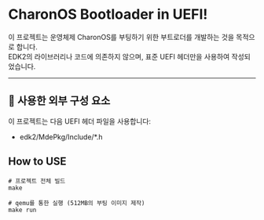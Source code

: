 # CharonOS Bootloader in UEFI!

이 프로젝트는 운영체제 CharonOS를 부팅하기 위한 부트로더를 개발하는 것을 목적으로 합니다.  
EDK2의 라이브러리나 코드에 의존하지 않으며, 표준 UEFI 헤더만을 사용하여 작성되었습니다.

---

## 📁 사용한 외부 구성 요소

이 프로젝트는 다음 UEFI 헤더 파일을 사용합니다:
- edk2/MdePkg/Include/*.h


## How to USE
```
# 프로젝트 전체 빌드
make

# qemu를 통한 실행 (512MB의 부팅 이미지 제작)
make run
```
